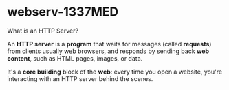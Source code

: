# webserv-1337MED

What is an HTTP Server?

An **HTTP server** is a **program** that waits for messages (called **requests**) from clients usually web browsers, and responds by sending back **web content**, such as HTML pages, images, or data.

It's a **core building** block of the **web**: every time you open a website, you're interacting with an HTTP server behind the scenes.
